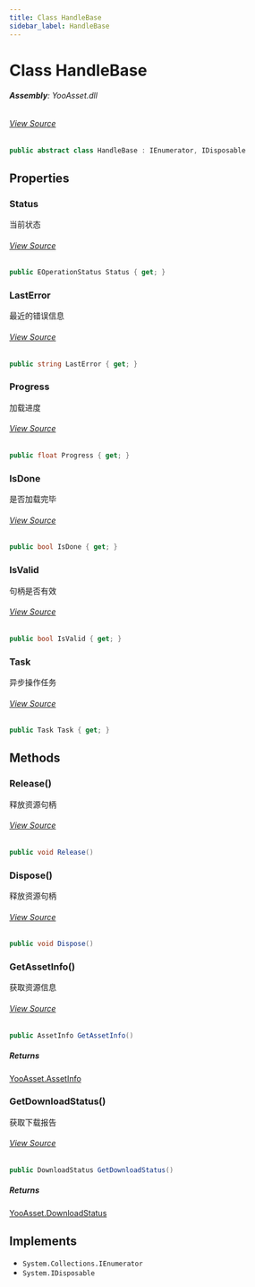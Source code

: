 ```yaml
---
title: Class HandleBase
sidebar_label: HandleBase
---
```

# Class HandleBase


###### **Assembly**: YooAsset.dll
###### [View Source](https://github.com/tuyoogame/YooAsset-Samples.git/blob/main/Assets/YooAsset/Runtime/ResourceManager/Handle/HandleBase.cs#L6)
```csharp title="Declaration"
public abstract class HandleBase : IEnumerator, IDisposable
```
## Properties
### Status
当前状态
###### [View Source](https://github.com/tuyoogame/YooAsset-Samples.git/blob/main/Assets/YooAsset/Runtime/ResourceManager/Handle/HandleBase.cs#L58)
```csharp title="Declaration"
public EOperationStatus Status { get; }
```
### LastError
最近的错误信息
###### [View Source](https://github.com/tuyoogame/YooAsset-Samples.git/blob/main/Assets/YooAsset/Runtime/ResourceManager/Handle/HandleBase.cs#L71)
```csharp title="Declaration"
public string LastError { get; }
```
### Progress
加载进度
###### [View Source](https://github.com/tuyoogame/YooAsset-Samples.git/blob/main/Assets/YooAsset/Runtime/ResourceManager/Handle/HandleBase.cs#L84)
```csharp title="Declaration"
public float Progress { get; }
```
### IsDone
是否加载完毕
###### [View Source](https://github.com/tuyoogame/YooAsset-Samples.git/blob/main/Assets/YooAsset/Runtime/ResourceManager/Handle/HandleBase.cs#L97)
```csharp title="Declaration"
public bool IsDone { get; }
```
### IsValid
句柄是否有效
###### [View Source](https://github.com/tuyoogame/YooAsset-Samples.git/blob/main/Assets/YooAsset/Runtime/ResourceManager/Handle/HandleBase.cs#L110)
```csharp title="Declaration"
public bool IsValid { get; }
```
### Task
异步操作任务
###### [View Source](https://github.com/tuyoogame/YooAsset-Samples.git/blob/main/Assets/YooAsset/Runtime/ResourceManager/Handle/HandleBase.cs#L147)
```csharp title="Declaration"
public Task Task { get; }
```
## Methods
### Release()
释放资源句柄
###### [View Source](https://github.com/tuyoogame/YooAsset-Samples.git/blob/main/Assets/YooAsset/Runtime/ResourceManager/Handle/HandleBase.cs#L21)
```csharp title="Declaration"
public void Release()
```
### Dispose()
释放资源句柄
###### [View Source](https://github.com/tuyoogame/YooAsset-Samples.git/blob/main/Assets/YooAsset/Runtime/ResourceManager/Handle/HandleBase.cs#L32)
```csharp title="Declaration"
public void Dispose()
```
### GetAssetInfo()
获取资源信息
###### [View Source](https://github.com/tuyoogame/YooAsset-Samples.git/blob/main/Assets/YooAsset/Runtime/ResourceManager/Handle/HandleBase.cs#L40)
```csharp title="Declaration"
public AssetInfo GetAssetInfo()
```

##### Returns

[YooAsset.AssetInfo](../YooAsset/AssetInfo.md)
### GetDownloadStatus()
获取下载报告
###### [View Source](https://github.com/tuyoogame/YooAsset-Samples.git/blob/main/Assets/YooAsset/Runtime/ResourceManager/Handle/HandleBase.cs#L48)
```csharp title="Declaration"
public DownloadStatus GetDownloadStatus()
```

##### Returns

[YooAsset.DownloadStatus](../YooAsset/DownloadStatus.md)

## Implements

* `System.Collections.IEnumerator`
* `System.IDisposable`

